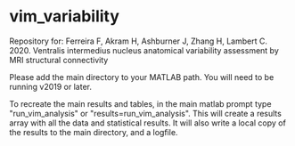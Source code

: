 # vim_variability
Repository for: Ferreira F, Akram H, Ashburner J, Zhang H, Lambert C. 2020. Ventralis intermedius nucleus anatomical variability assessment by MRI structural connectivity

Please add the main directory to your MATLAB path. You will need to be running v2019 or later.

To recreate the main results and tables, in the main matlab prompt type "run_vim_analysis" or "results=run_vim_analysis". This will create a results array with all the data and statistical results. It will also write a local copy of the results to the main directory, and a logfile.
